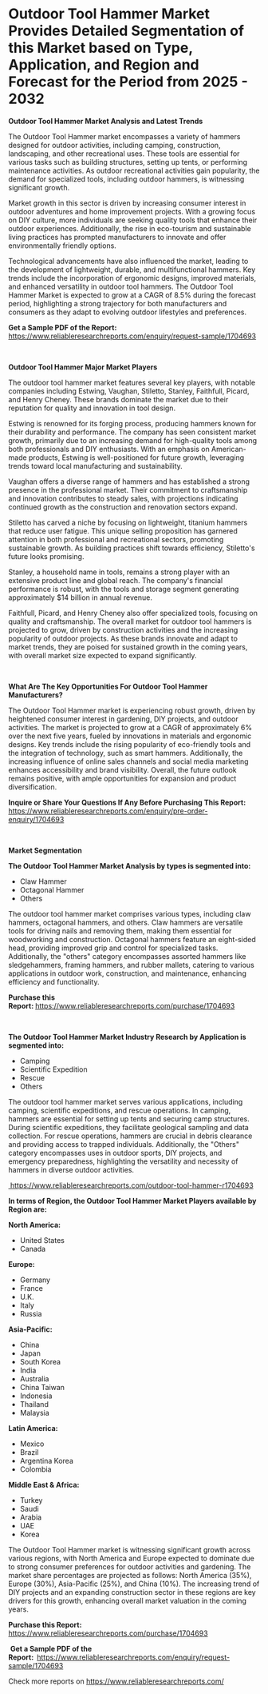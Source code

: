 <p><h1>Outdoor Tool Hammer Market Provides Detailed Segmentation of this Market based on Type, Application, and Region and Forecast for the Period from 2025 - 2032</h1></p><p><strong>Outdoor Tool Hammer Market Analysis and Latest Trends</strong></p>
<p><p>The Outdoor Tool Hammer market encompasses a variety of hammers designed for outdoor activities, including camping, construction, landscaping, and other recreational uses. These tools are essential for various tasks such as building structures, setting up tents, or performing maintenance activities. As outdoor recreational activities gain popularity, the demand for specialized tools, including outdoor hammers, is witnessing significant growth.</p><p>Market growth in this sector is driven by increasing consumer interest in outdoor adventures and home improvement projects. With a growing focus on DIY culture, more individuals are seeking quality tools that enhance their outdoor experiences. Additionally, the rise in eco-tourism and sustainable living practices has prompted manufacturers to innovate and offer environmentally friendly options.</p><p>Technological advancements have also influenced the market, leading to the development of lightweight, durable, and multifunctional hammers. Key trends include the incorporation of ergonomic designs, improved materials, and enhanced versatility in outdoor tool hammers. The Outdoor Tool Hammer Market is expected to grow at a CAGR of 8.5% during the forecast period, highlighting a strong trajectory for both manufacturers and consumers as they adapt to evolving outdoor lifestyles and preferences.</p></p>
<p><strong>Get a Sample PDF of the Report:&nbsp;</strong> <a href="https://www.reliableresearchreports.com/enquiry/request-sample/1704693?utm_campaign=1512&utm_medium=2&utm_source=Github&utm_content=ia&utm_term=09012025&utm_id=outdoor-tool-hammer">https://www.reliableresearchreports.com/enquiry/request-sample/1704693</a></p>
<p>&nbsp;</p>
<p><strong>Outdoor Tool Hammer Major Market Players</strong></p>
<p><p>The outdoor tool hammer market features several key players, with notable companies including Estwing, Vaughan, Stiletto, Stanley, Faithfull, Picard, and Henry Cheney. These brands dominate the market due to their reputation for quality and innovation in tool design.</p><p>Estwing is renowned for its forging process, producing hammers known for their durability and performance. The company has seen consistent market growth, primarily due to an increasing demand for high-quality tools among both professionals and DIY enthusiasts. With an emphasis on American-made products, Estwing is well-positioned for future growth, leveraging trends toward local manufacturing and sustainability.</p><p>Vaughan offers a diverse range of hammers and has established a strong presence in the professional market. Their commitment to craftsmanship and innovation contributes to steady sales, with projections indicating continued growth as the construction and renovation sectors expand.</p><p>Stiletto has carved a niche by focusing on lightweight, titanium hammers that reduce user fatigue. This unique selling proposition has garnered attention in both professional and recreational sectors, promoting sustainable growth. As building practices shift towards efficiency, Stiletto's future looks promising.</p><p>Stanley, a household name in tools, remains a strong player with an extensive product line and global reach. The company's financial performance is robust, with the tools and storage segment generating approximately $14 billion in annual revenue. </p><p>Faithfull, Picard, and Henry Cheney also offer specialized tools, focusing on quality and craftsmanship. The overall market for outdoor tool hammers is projected to grow, driven by construction activities and the increasing popularity of outdoor projects. As these brands innovate and adapt to market trends, they are poised for sustained growth in the coming years, with overall market size expected to expand significantly.</p></p>
<p>&nbsp;</p>
<p><strong>What Are The Key Opportunities For Outdoor Tool Hammer Manufacturers?</strong></p>
<p><p>The Outdoor Tool Hammer market is experiencing robust growth, driven by heightened consumer interest in gardening, DIY projects, and outdoor activities. The market is projected to grow at a CAGR of approximately 6% over the next five years, fueled by innovations in materials and ergonomic designs. Key trends include the rising popularity of eco-friendly tools and the integration of technology, such as smart hammers. Additionally, the increasing influence of online sales channels and social media marketing enhances accessibility and brand visibility. Overall, the future outlook remains positive, with ample opportunities for expansion and product diversification.</p></p>
<p><strong>Inquire or Share Your Questions If Any Before Purchasing This Report:</strong> <a href="https://www.reliableresearchreports.com/enquiry/pre-order-enquiry/1704693?utm_campaign=1512&utm_medium=2&utm_source=Github&utm_content=ia&utm_term=09012025&utm_id=outdoor-tool-hammer">https://www.reliableresearchreports.com/enquiry/pre-order-enquiry/1704693</a></p>
<p>&nbsp;</p>
<p><strong>Market Segmentation</strong></p>
<p><strong>The Outdoor Tool Hammer Market Analysis by types is segmented into:</strong></p>
<p><ul><li>Claw Hammer</li><li>Octagonal Hammer</li><li>Others</li></ul></p>
<p><p>The outdoor tool hammer market comprises various types, including claw hammers, octagonal hammers, and others. Claw hammers are versatile tools for driving nails and removing them, making them essential for woodworking and construction. Octagonal hammers feature an eight-sided head, providing improved grip and control for specialized tasks. Additionally, the "others" category encompasses assorted hammers like sledgehammers, framing hammers, and rubber mallets, catering to various applications in outdoor work, construction, and maintenance, enhancing efficiency and functionality.</p></p>
<p><strong>Purchase this Report:&nbsp;</strong><a href="https://www.reliableresearchreports.com/purchase/1704693?utm_campaign=1512&utm_medium=2&utm_source=Github&utm_content=ia&utm_term=09012025&utm_id=outdoor-tool-hammer">https://www.reliableresearchreports.com/purchase/1704693</a></p>
<p>&nbsp;</p>
<p><strong>The Outdoor Tool Hammer Market Industry Research by Application is segmented into:</strong></p>
<p><ul><li>Camping</li><li>Scientific Expedition</li><li>Rescue</li><li>Others</li></ul></p>
<p><p>The outdoor tool hammer market serves various applications, including camping, scientific expeditions, and rescue operations. In camping, hammers are essential for setting up tents and securing camp structures. During scientific expeditions, they facilitate geological sampling and data collection. For rescue operations, hammers are crucial in debris clearance and providing access to trapped individuals. Additionally, the "Others" category encompasses uses in outdoor sports, DIY projects, and emergency preparedness, highlighting the versatility and necessity of hammers in diverse outdoor activities.</p></p>
<p><a href="https://www.reliableresearchreports.com/outdoor-tool-hammer-r1704693?utm_campaign=1512&utm_medium=2&utm_source=Github&utm_content=ia&utm_term=09012025&utm_id=outdoor-tool-hammer">&nbsp;https://www.reliableresearchreports.com/outdoor-tool-hammer-r1704693</a></p>
<p><strong>In terms of Region, the Outdoor Tool Hammer Market Players available by Region are:</strong></p>
<p>
    <p> <strong> North America: </strong>
        <ul>
            <li>United States</li>
            <li>Canada</li>
        </ul>
        </p> 
    <p> <strong> Europe: </strong>
        <ul>
            <li>Germany</li>
            <li>France</li>
            <li>U.K.</li>
            <li>Italy</li>
            <li>Russia</li>
        </ul>
        </p> 
    <p> <strong> Asia-Pacific: </strong>
        <ul>
            <li>China</li>
            <li>Japan</li>
            <li>South Korea</li>
            <li>India</li>
            <li>Australia</li>
            <li>China Taiwan</li>
            <li>Indonesia</li>
            <li>Thailand</li>
            <li>Malaysia</li>
        </ul>
        </p> 
    <p> <strong> Latin America: </strong>
        <ul>
            <li>Mexico</li>
            <li>Brazil</li>
            <li>Argentina Korea</li>
            <li>Colombia</li>
        </ul>
        </p> 
    <p> <strong> Middle East & Africa: </strong>
        <ul>
            <li>Turkey</li>
            <li>Saudi</li>
            <li>Arabia</li>
            <li>UAE</li>
            <li>Korea</li>
        </ul>
    </p>
    </p>
<p><p>The Outdoor Tool Hammer market is witnessing significant growth across various regions, with North America and Europe expected to dominate due to strong consumer preferences for outdoor activities and gardening. The market share percentages are projected as follows: North America (35%), Europe (30%), Asia-Pacific (25%), and China (10%). The increasing trend of DIY projects and an expanding construction sector in these regions are key drivers for this growth, enhancing overall market valuation in the coming years.</p></p>
<p><strong>Purchase this Report: </strong><a href="https://www.reliableresearchreports.com/purchase/1704693?utm_campaign=1512&utm_medium=2&utm_source=Github&utm_content=ia&utm_term=09012025&utm_id=outdoor-tool-hammer">https://www.reliableresearchreports.com/purchase/1704693</a></p>
<p>&nbsp;<strong>Get a Sample PDF of the Report:&nbsp;&nbsp;</strong><a href="https://www.reliableresearchreports.com/enquiry/request-sample/1704693?utm_campaign=1512&utm_medium=2&utm_source=Github&utm_content=ia&utm_term=09012025&utm_id=outdoor-tool-hammer">https://www.reliableresearchreports.com/enquiry/request-sample/1704693</a></p>
<p><strong></strong></p>
<p>Check more reports on <a href="https://www.reliableresearchreports.com/?utm_campaign=1512&utm_medium=2&utm_source=Github&utm_content=ia&utm_term=09012025&utm_id=outdoor-tool-hammer">https://www.reliableresearchreports.com/</a></p>